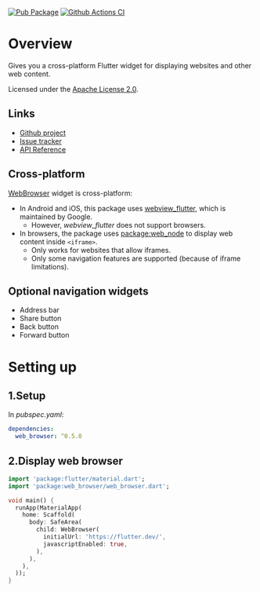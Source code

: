 [![Pub Package](https://img.shields.io/pub/v/web_browser.svg)](https://pub.dartlang.org/packages/web_browser)
[![Github Actions CI](https://github.com/dint-dev/web_browser/workflows/Dart%20CI/badge.svg)](https://github.com/dint-dev/web_browser/actions?query=workflow%3A%22Dart+CI%22)

# Overview
Gives you a cross-platform Flutter widget for displaying websites and other web content.

Licensed under the [Apache License 2.0](LICENSE).

## Links
  * [Github project](https://github.com/dint-dev/web_browser)
  * [Issue tracker](https://github.com/dint-dev/web_browser/issues)
  * [API Reference](https://pub.dev/documentation/web_browser/latest/index.html)

## Cross-platform
[WebBrowser](https://pub.dev/documentation/web_browser/latest/web_browser/WebBrowser-class.html)
widget is cross-platform:
  * In Android and iOS, this package uses [webview_flutter](https://pub.dev/packages/webview_flutter),
    which is maintained by Google.
      * However, _webview_flutter_ does not support browsers.
  * In browsers, the package uses [package:web_node](https://pub.dev/packages/web_node) to display web
    content inside `<iframe>`.
     * Only works for websites that allow iframes.
     * Only some navigation features are supported (because of iframe limitations).

## Optional navigation widgets
 * Address bar
 * Share button
 * Back button
 * Forward button

# Setting up
## 1.Setup
In _pubspec.yaml_:
```yaml
dependencies:
  web_browser: ^0.5.0
```

## 2.Display web browser
```dart
import 'package:flutter/material.dart';
import 'package:web_browser/web_browser.dart';

void main() {
  runApp(MaterialApp(
    home: Scaffold(
      body: SafeArea(
        child: WebBrowser(
          initialUrl: 'https://flutter.dev/',
          javascriptEnabled: true,
        ),
      ),
    ),
  ));
}
```